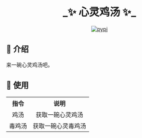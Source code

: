 <h1 align="center">_✨ 心灵鸡汤 ✨_</h1>
<p align="center">
<a href="https://www.npmjs.com/package/koishi-plugin-soup">
    <img src="https://img.shields.io/npm/v/koishi-plugin-soup?style=flat-square" alt="pypi">
</a>
</p>

## 📖 介绍

来一碗心灵鸡汤吧。

## 🎉 使用

<table> 
  <tr align="center">
    <th> 指令 </th>
    <th> 说明 </th>
  </tr>
  <tr align="center">
    <td> 鸡汤 </td>
    <td> 获取一碗心灵鸡汤 </td>
  </tr>
  <tr align="center">
    <td> 毒鸡汤 </td>
    <td> 获取一碗心灵毒鸡汤 </td>
  </tr>
</table>
